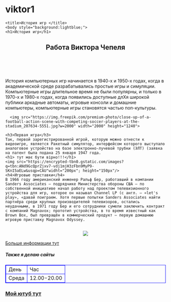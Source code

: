 # viktor1
<html>

    <title>История игр </title>
    <body style="background:lightblue;">
    <h1>История игр</h1>

   <h2> <header>Работа Виктора Чепеля</header> </h2>

   <p> История компьютерных игр начинается в 1940-х и 1950-х годах, когда в академической среде разрабатывались простые игры и симуляции. Компьютерные игры длительное время не были популярны, и только в 1970-х и 1980-х годах, когда появились доступные длXя широкой публики аркадные автоматы, игровые консоли и домашние компьютеры, компьютерные игры становятся частью поп-культуры.
   </p>

      <img src="https://img.freepik.com/premium-photo/close-up-of-a-football-action-scene-with-competing-soccer-players-at-the-stadium_207634-5551.jpg?w=2000" width="2000" height="1240">

    <h3>Первая игра</h3>
    Так, первой зарегистрированной игрой, которую можно отнести к видеоигре, является Ракетный симулятор, интерфейсом которого выступало аналоговое устройство на базе электронно-лучевой трубки (ЭЛТ) (заявка на патент была подана 25 января 1947 года.
    <h1> тут має бути вірно!!!</h1>
    <img src="https://encrypted-tbn0.gstatic.com/images?q=tbn:ANd9GcQprZjxv7-vdj1mjH3zFbn9MyP9-SKnI5aELw&usqp=CAU"widht="200px"; height="150px"/> 
    <h4>Игровые приставки</h4>
    В 1966 году американский инженер Ральф Бер, работавший в компании Sanders Associates — подрядчике Министерства обороны США — по собственной инициативе начал работу над проектом телевизионного устройства для игр, которое он называл Channel LP (с англ. — «let's play», «давай поиграем. Хотя первые попытки Sanders Associates найти партнёра среди крупных производителей телевизоров, остались неудачными, в 1971 году Бер и его сотрудники сумели заключить контракт с компаний Magnavox; прототип устройства, в то время известный как Brown Box, был превращён в коммерческий продукт — первую домашнюю игровую приставку Magnavox Odyssey.
  <h1 style="text-align:center;font-size:20px">
    <img src="https://upload.wikimedia.org/wikipedia/commons/thumb/7/72/Ralph-Baer.jpg/266px-Ralph-Baer.jpg" widht="300px";height="200px"/> </h1>
<a href="https://vokrugsveta.ua/vopros-otvet/ kogda-poyavilas-pervaya-v-mire-kompyuternaya-igra-09-04-2020">  Больше информации 
тут </a>
<footer>
  <h5> Также я делаю сайты </h5>
   <table style="border:1px solid blue;">
        <tr>
            <td style="border:1px solid blue;">День</td>
            <td style="border:1px solid blue;">Час</td>
        </tr>
        <tr>
            <td style="border:1px solid blue;">Среда</td>
            <td style="border:1px solid blue;">12.00-20.00</td>
        </tr>
    </table>
  <h3>  <a href="https:/youtube.be/HIcSWuKMwOw"> Мой ютуб тут </a> </h3>
</footer>
</body>
</html>
